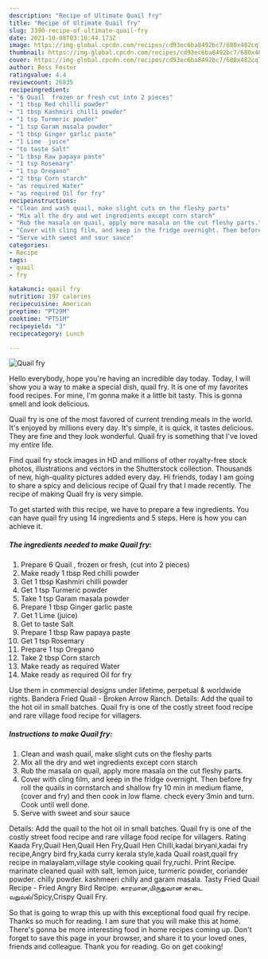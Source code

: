 ```yaml
---
description: "Recipe of Ultimate Quail fry"
title: "Recipe of Ultimate Quail fry"
slug: 3390-recipe-of-ultimate-quail-fry
date: 2021-10-08T03:10:44.173Z
image: https://img-global.cpcdn.com/recipes/cd93ec6ba8492bc7/680x482cq70/quail-fry-recipe-main-photo.jpg
thumbnail: https://img-global.cpcdn.com/recipes/cd93ec6ba8492bc7/680x482cq70/quail-fry-recipe-main-photo.jpg
cover: https://img-global.cpcdn.com/recipes/cd93ec6ba8492bc7/680x482cq70/quail-fry-recipe-main-photo.jpg
author: Bess Foster
ratingvalue: 4.4
reviewcount: 26835
recipeingredient:
- "6 Quail  frozen or fresh cut into 2 pieces"
- "1 tbsp Red chilli powder"
- "1 tbsp Kashmiri chilli powder"
- "1 tsp Turmeric powder"
- "1 tsp Garam masala powder"
- "1 tbsp Ginger garlic paste"
- "1 Lime  juice"
- "to taste Salt"
- "1 tbsp Raw papaya paste"
- "1 tsp Rosemary"
- "1 tsp Oregano"
- "2 tbsp Corn starch"
- "as required Water"
- "as required Oil for fry"
recipeinstructions:
- "Clean and wash quail, make slight cuts on the fleshy parts"
- "Mix all the dry and wet ingredients except corn starch"
- "Rub the masala on quail, apply more masala on the cut fleshy parts."
- "Cover with cling film, and keep in the fridge overnight. Then before fry roll the quails in cornstarch and shallow fry 10 min in medium flame, (cover and fry) and then cook in low flame. check every 3min and turn. Cook until well done."
- "Serve with sweet and sour sauce"
categories:
- Recipe
tags:
- quail
- fry

katakunci: quail fry 
nutrition: 197 calories
recipecuisine: American
preptime: "PT29M"
cooktime: "PT51M"
recipeyield: "3"
recipecategory: Lunch

---
```



![Quail fry](https://img-global.cpcdn.com/recipes/cd93ec6ba8492bc7/680x482cq70/quail-fry-recipe-main-photo.jpg)

Hello everybody, hope you're having an incredible day today. Today, I will show you a way to make a special dish, quail fry. It is one of my favorites food recipes. For mine, I'm gonna make it a little bit tasty. This is gonna smell and look delicious.

Quail fry is one of the most favored of current trending meals in the world. It's enjoyed by millions every day. It's simple, it is quick, it tastes delicious. They are fine and they look wonderful. Quail fry is something that I've loved my entire life.

Find quail fry stock images in HD and millions of other royalty-free stock photos, illustrations and vectors in the Shutterstock collection. Thousands of new, high-quality pictures added every day. Hi friends, today I am going to share a spicy and delicious recipe of Quail fry that I made recently. The recipe of making Quail fry is very simple.


To get started with this recipe, we have to prepare a few ingredients. You can have quail fry using 14 ingredients and 5 steps. Here is how you can achieve it.

<!--inarticleads1-->

##### The ingredients needed to make Quail fry:

1. Prepare 6 Quail , frozen or fresh, (cut into 2 pieces)
1. Make ready 1 tbsp Red chilli powder
1. Get 1 tbsp Kashmiri chilli powder
1. Get 1 tsp Turmeric powder
1. Take 1 tsp Garam masala powder
1. Prepare 1 tbsp Ginger garlic paste
1. Get 1 Lime  (juice)
1. Get to taste Salt
1. Prepare 1 tbsp Raw papaya paste
1. Get 1 tsp Rosemary
1. Prepare 1 tsp Oregano
1. Take 2 tbsp Corn starch
1. Make ready as required Water
1. Make ready as required Oil for fry


Use them in commercial designs under lifetime, perpetual &amp; worldwide rights. Bandera Fried Quail - Broken Arrow Ranch. Details: Add the quail to the hot oil in small batches. Quail fry is one of the costly street food recipe and rare village food recipe for villagers. 

<!--inarticleads2-->

##### Instructions to make Quail fry:

1. Clean and wash quail, make slight cuts on the fleshy parts
1. Mix all the dry and wet ingredients except corn starch
1. Rub the masala on quail, apply more masala on the cut fleshy parts.
1. Cover with cling film, and keep in the fridge overnight. Then before fry roll the quails in cornstarch and shallow fry 10 min in medium flame, (cover and fry) and then cook in low flame. check every 3min and turn. Cook until well done.
1. Serve with sweet and sour sauce


Details: Add the quail to the hot oil in small batches. Quail fry is one of the costly street food recipe and rare village food recipe for villagers. Rating Kaada Fry,Quail Hen,Quail Hen Fry,Quail Hen Chilli,kadai biryani,kadai fry recipe,Angry bird fry,kada curry kerala style,kada Quail roast,quail fry recipe in malayalam,village style cooking quail fry,ruchi. Print Recipe. marinate cleaned quail with salt, lemon juice, turmeric powder, coriander powder. chilly powder. kashmeeri chilly and garam masala. Tasty Fried Quail Recipe - Fried Angry Bird Recipe. காரமான,மிருதுவான காடை வறுவல்/Spicy,Crispy Quail Fry. 

So that is going to wrap this up with this exceptional food quail fry recipe. Thanks so much for reading. I am sure that you will make this at home. There's gonna be more interesting food in home recipes coming up. Don't forget to save this page in your browser, and share it to your loved ones, friends and colleague. Thank you for reading. Go on get cooking!
